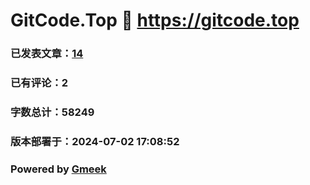 # GitCode.Top :link: https://gitcode.top 
### 已发表文章：[14](https://gitcode.top/tag.html) 
### 已有评论：2 
### 字数总计：58249 
### 版本部署于：2024-07-02 17:08:52 
### Powered by [Gmeek](https://github.com/Meekdai/Gmeek)
